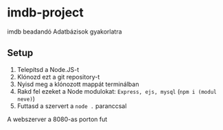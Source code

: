 # imdb-project
imdb beadandó Adatbázisok gyakorlatra

## Setup
 1. Telepítsd a Node.JS-t
 2. Klónozd ezt a git repository-t
 3. Nyisd meg a klónozott mappát terminálban
 4. Rakd fel ezeket a Node modulokat: `Express, ejs, mysql` (`npm i (modul neve)`)
 5. Futtasd a szervert a `node .` paranccsal

A webszerver a 8080-as porton fut